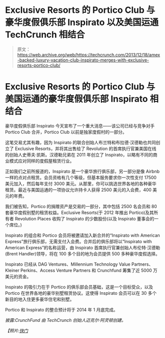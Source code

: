 # Exclusive Resorts 的 Portico Club 与豪华度假俱乐部 Inspirato 以及美国运通 TechCrunch 相结合

> 原文：<https://web.archive.org/web/https://techcrunch.com/2013/12/18/amex-backed-luxury-vacation-club-inspirato-merges-with-exclusive-resorts-portico-club/>

# Exclusive Resorts 的 Portico Club 与美国运通的豪华度假俱乐部 Inspirato 相结合

豪华度假俱乐部 Inspirato 今天宣布了一个重大消息——该公司已经与竞争对手 Portico Club 合并，Portico Club 以前是独家度假村的一部分。

这笔交易尤其有趣，因为 Inspirato 的联合创始人布兰特和布拉德·汉德勒也共同创立了 Exclusive Resorts，并将其出售给了 Revolution 的首席执行官兼美国在线的创始人史蒂夫·凯斯。汉德勒兄弟在 2011 年创立了 Inspirato，以略有不同的商业模式应对同样的度假屋租赁行业。

正如我们之前所报道的，Inspirato 是一个豪华旅行俱乐部，另一部分是像 Airbnb 一样的点对点租赁。会员资格有几个等级，但基本服务要求你一次性支付 17500 美元加入，然后每年支付 3000 美元。从那里，你可以挑选世界各地的各种豪华租赁。最近与美国运通的一项协议允许持卡人获得 2500 美元的入会费，400 美元的年费。

我们被告知，Portico 的捐赠资产是交易的一部分，其中包括 2500 名会员和 80 套豪华度假别墅的租赁权益。Exclusive Resorts(于 2012 年推出 Portico)及其所有者 Revolution Places 收购了 Inspirato 的少数股份(以及 Inspirato 董事会的一个席位。)

Inspirato 的组合和 Portico 会员将被邀请加入新合并的“Inspirato with American Express”旅行俱乐部，无需支付入会费。合并后的俱乐部将以“Inspirato with American Express”的名称运营，由 Inspirato 首席执行官兼创始人布伦特·汉德勒(Brent Handler)领导，将在 100 多个目的地为会员提供 500 多种豪华度假选择。

Inspirato 已经从 DAG Ventures、Millennium Technology Value Partners、Kleiner Perkins、Access Venture Partners 和 Crunchfund 筹集了近 5000 万美元的资金。

Inspirato 的吸引力在于 Portico 的俱乐部会员基础，这是一个目标受众，以及 Portico 在世界各地的豪华别墅租赁协议。这使得 Inspirato 会员可以在 30 多个新目的地入住更多豪华住宅和别墅。

Portico 和 Inspirato 的整合预计将于 2014 年 1 月底完成。

*披露:CrunchFund 由 TechCrunch 创始人迈克尔·阿灵顿创建。*

*【照片:[快门](https://web.archive.org/web/20221007035604/http://www.shutterstock.com/)*